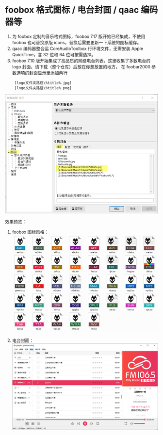 # foobox 格式图标 / 电台封面 / qaac 编码器等
1. 为 foobox 定制的音乐格式图标，foobox 7.17 版开始已经集成，不使用 foobox 也可替换原版 icons，替换后需要更新一下系统的图标缓存。
2. qaac 编码器整合运 CoreAudioToolbox 行环境文件，无需安装 Apple QuickTime，含 32 位和 64 位可按需选择。
3. foobox 7.10 版开始集成了高品质的网络电台列表，这里收集了多数电台的 logo 封面，请下载（整个仓库）后放在你想放置的地方，
  在 foobar2000 参数选项的封面显示里添加两行
   ```
    [logo文件夹路径\%title%.jpg]
    [logo文件夹路径\%title%.png]
   ```
![alt](info/settings.png#pic_left)

效果预览：
1. foobox 图标风格：
![alt](info/icons.jpg#pic_left)
 
2. 电台封面：
![alt](info/radio.png#pic_left)
